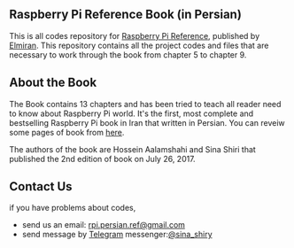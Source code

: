 ## Raspberry Pi Reference Book (in Persian)
This is all codes repository for [Raspberry Pi Reference](http://ketab.ir/bookview.aspx?bookid=2146633), published by [Elmiran](https://www.chaponashr.ir/elmiran). This repository contains all the project codes and files that are necessary to work through the book from chapter 5 to chapter 9.
## About the Book
The Book contains 13 chapters and has been tried to teach all reader need to know about Raspberry Pi world. It's the first, most complete and bestselling Raspberry Pi book in Iran that written in Persian.
You can reveiw some pages of book from [here](http://164.138.18.205/DataBase/bookpdf/96/96504071.pdf).

The authors of the book are Hossein Aalamshahi and Sina Shiri that published the 2nd edition of book on July 26, 2017.
## Contact Us
if you have problems about codes,

* send us an email: rpi.persian.ref@gmail.com
* send message by [Telegram](https://telegram.org/) messenger:[@sina_shiry](http://t.me/sina_shiry)
